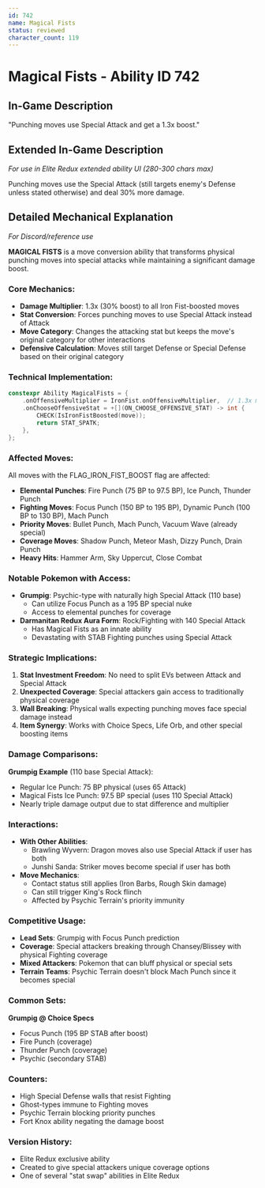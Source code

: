 ```yaml
---
id: 742
name: Magical Fists
status: reviewed
character_count: 119
---
```


# Magical Fists - Ability ID 742

## In-Game Description
"Punching moves use Special Attack and get a 1.3x boost."

## Extended In-Game Description
*For use in Elite Redux extended ability UI (280-300 chars max)*

Punching moves use the Special Attack (still targets enemy's Defense unless stated otherwise) and deal 30% more damage.

## Detailed Mechanical Explanation
*For Discord/reference use*

**MAGICAL FISTS** is a move conversion ability that transforms physical punching moves into special attacks while maintaining a significant damage boost.

### Core Mechanics:
- **Damage Multiplier**: 1.3x (30% boost) to all Iron Fist-boosted moves
- **Stat Conversion**: Forces punching moves to use Special Attack instead of Attack
- **Move Category**: Changes the attacking stat but keeps the move's original category for other interactions
- **Defensive Calculation**: Moves still target Defense or Special Defense based on their original category

### Technical Implementation:
```c
constexpr Ability MagicalFists = {
    .onOffensiveMultiplier = IronFist.onOffensiveMultiplier,  // 1.3x multiplier
    .onChooseOffensiveStat = +[](ON_CHOOSE_OFFENSIVE_STAT) -> int {
        CHECK(IsIronFistBoosted(move));
        return STAT_SPATK;
    },
};
```

### Affected Moves:
All moves with the FLAG_IRON_FIST_BOOST flag are affected:
- **Elemental Punches**: Fire Punch (75 BP to 97.5 BP), Ice Punch, Thunder Punch
- **Fighting Moves**: Focus Punch (150 BP to 195 BP), Dynamic Punch (100 BP to 130 BP), Mach Punch
- **Priority Moves**: Bullet Punch, Mach Punch, Vacuum Wave (already special)
- **Coverage Moves**: Shadow Punch, Meteor Mash, Dizzy Punch, Drain Punch
- **Heavy Hits**: Hammer Arm, Sky Uppercut, Close Combat

### Notable Pokemon with Access:
- **Grumpig**: Psychic-type with naturally high Special Attack (110 base)
  - Can utilize Focus Punch as a 195 BP special nuke
  - Access to elemental punches for coverage
- **Darmanitan Redux Aura Form**: Rock/Fighting with 140 Special Attack
  - Has Magical Fists as an innate ability
  - Devastating with STAB Fighting punches using Special Attack

### Strategic Implications:
1. **Stat Investment Freedom**: No need to split EVs between Attack and Special Attack
2. **Unexpected Coverage**: Special attackers gain access to traditionally physical coverage
3. **Wall Breaking**: Physical walls expecting punching moves face special damage instead
4. **Item Synergy**: Works with Choice Specs, Life Orb, and other special boosting items

### Damage Comparisons:
**Grumpig Example** (110 base Special Attack):
- Regular Ice Punch: 75 BP physical (uses 65 Attack)
- Magical Fists Ice Punch: 97.5 BP special (uses 110 Special Attack)
- Nearly triple damage output due to stat difference and multiplier

### Interactions:
- **With Other Abilities**: 
  - Brawling Wyvern: Dragon moves also use Special Attack if user has both
  - Junshi Sanda: Striker moves become special if user has both
- **Move Mechanics**: 
  - Contact status still applies (Iron Barbs, Rough Skin damage)
  - Can still trigger King's Rock flinch
  - Affected by Psychic Terrain's priority immunity

### Competitive Usage:
- **Lead Sets**: Grumpig with Focus Punch prediction
- **Coverage**: Special attackers breaking through Chansey/Blissey with physical Fighting coverage
- **Mixed Attackers**: Pokemon that can bluff physical or special sets
- **Terrain Teams**: Psychic Terrain doesn't block Mach Punch since it becomes special

### Common Sets:
**Grumpig @ Choice Specs**
- Focus Punch (195 BP STAB after boost)
- Fire Punch (coverage)
- Thunder Punch (coverage)
- Psychic (secondary STAB)

### Counters:
- High Special Defense walls that resist Fighting
- Ghost-types immune to Fighting moves
- Psychic Terrain blocking priority punches
- Fort Knox ability negating the damage boost

### Version History:
- Elite Redux exclusive ability
- Created to give special attackers unique coverage options
- One of several "stat swap" abilities in Elite Redux